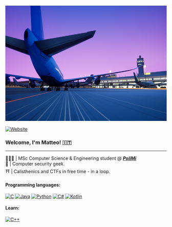 <p align="center">
  <img width="640" height="360" src="https://github.com/zTehRyaN/zTehRyaN/blob/master/img/taxiway.jpg" />
</p>

[![Website](https://img.shields.io/website?up_color=green&up_message=online&url=https%3A%2F%2Fmatteogiordano.sh)](https://matteogiordano.sh)


### Welcome, I'm Matteo! 🇮🇹
---

🧑🏼‍💻 | MSc Computer Science & Engineering student @ ***[PoliMi](https://www.polimi.it/)***  
🔑 | Computer security geek.  
⛩ | Calisthenics and CTFs in free time - in a loop.  

#### Programming languages: 
[![C](https://img.shields.io/badge/c%20-%2300599C.svg?&style=for-the-badge&logo=c&logoColor=white)](<https://docs.google.com/viewer?a=v&pid=sites&srcid=ZGVmYXVsdGRvbWFpbnxnanVoYWN8Z3g6NTFiY2ExMDdkYTI5YmRmZA>)
[![Java](https://img.shields.io/badge/java-%23ED8B00.svg?&style=for-the-badge&logo=java&logoColor=white)](https://www.java.com/)
[![Python](https://img.shields.io/badge/python%20-%2314354C.svg?&style=for-the-badge&logo=python&logoColor=white)](https://www.python.org/)
[![C#](https://img.shields.io/badge/c%23%20-%23239120.svg?&style=for-the-badge&logo=c-sharp&logoColor=white)](https://en.wikipedia.org/wiki/C_Sharp_(programming_language))
[![Kotlin](https://img.shields.io/badge/kotlin-%230095D5.svg?&style=for-the-badge&logo=kotlin&logoColor=white)](https://kotlinlang.org/)

#### Learn: 
[![C++](https://img.shields.io/badge/c++%20-%2300599C.svg?&style=for-the-badge&logo=c%2B%2B&ogoColor=white)](https://en.wikipedia.org/wiki/C%2B%2B)
